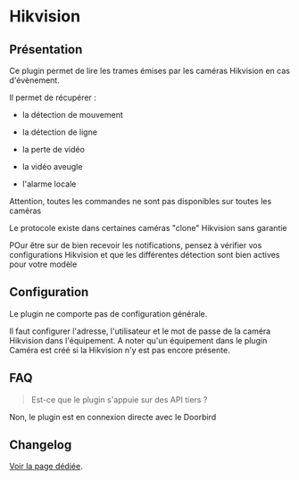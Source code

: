# Hikvision

## Présentation

Ce plugin permet de lire les trames émises par les caméras Hikvision en cas d'évènement.

Il permet de récupérer :

- la détection de mouvement

- la détection de ligne

- la perte de vidéo

- la vidéo aveugle

- l'alarme locale

Attention, toutes les commandes ne sont pas disponibles sur toutes les caméras

Le protocole existe dans certaines caméras "clone" Hikvision sans garantie

POur être sur de bien recevoir les notifications, pensez à vérifier vos configurations Hikvision et que les différentes détection sont bien actives pour votre modèle

## Configuration

Le plugin ne comporte pas de configuration générale.

Il faut configurer l'adresse, l'utilisateur et le mot de passe de la caméra Hikvision dans l'équipement. A noter qu'un équipement dans le plugin Caméra est créé si la Hikvision n'y est pas encore présente.

## FAQ

> Est-ce que le plugin s'appuie sur des API tiers ?

Non, le plugin est en connexion directe avec le Doorbird

## Changelog

[Voir la page dédiée](changelog.md).
